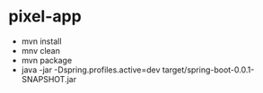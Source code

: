 # pixel-app
- mvn install
- mnv clean
- mvn package
- java -jar -Dspring.profiles.active=dev target/spring-boot-0.0.1-SNAPSHOT.jar

